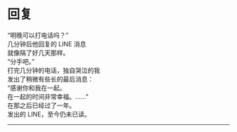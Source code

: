 # 回复

“明晚可以打电话吗？”\
几分钟后他回复的 LINE 消息\
就像隔了好几天那样。\
“分手吧。”\
打完几分钟的电话，独自哭泣的我\
发出了稍微有些长的最后消息：\
“感谢你和我在一起。\
在一起的时间非常幸福。……”\
在那之后已经过了一年。\
发出的 LINE，至今仍未已读。

---

